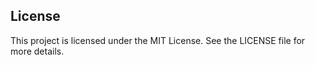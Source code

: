 


## License

This project is licensed under the MIT License. See the LICENSE file for more details.